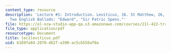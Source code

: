 ```yaml
---
content_type: resource
description: 'Lecture #1: Introduction. Leviticus, 16. St Matthew, 26, xxx-xxxv, xlviii-lxxv.
  Two English Ballads: "Edward", "Sir Patric Spens."'
file: https://ol-ocw-studio-app-qa.s3.amazonaws.com/courses/21l-422-tragedy-fall-2002/6169fa842078d62fa390ac5cb550af0a_lec1leviticus.pdf
file_type: application/pdf
resourcetype: Document
title: lec1leviticus.pdf
uid: 6169fa84-2078-d62f-a390-ac5cb550af0a
---
```

